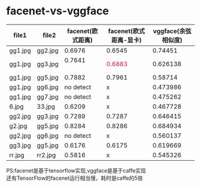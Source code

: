 # facenet-vs-vggface
|file1    |   file2 | facenet(欧式距离) |  facenet(欧式距离-显卡)  | vggface(余弦相似度)  |     
| ------  | ------- | ---------------  | --------------------   | --------------- |  
|gg1.jpg  |gg2.jpg  |0.6976           |0.6545 |0.74451 |      
|gg1.jpg  |gg3.jpg  |0.7641           |<font color=#DC143C> 0.6883 </font> |0.626138|    
|gg1.jpg  |gg5.jpg  |0.7882           |0.7961  |0.58714 |    
|gg1.jpg  |gg6.jpg  |no detect        |   x     |0.473986|     
|gg1.jpg  |gg7.jpg  |no detect        |   x     |0.475262|     
|6.jpg    |33.jpg   |0.6209           |  x|0.467728|     
|gg2.jpg  |gg3.jpg  |0.7289           |0.7287  |0.646415|     
|g2.jpg   |gg5.jpg  |0.8284           |0.8286  |0.684934|     
|gg2.jpg  |gg6.jpg  |no detect        | x |0.560137|      
|gg3.jpg  |gg5.jpg  |0.6176           | 0.6175 |0.619669|      
|rr.jpg   |rr2.jpg  |0.5816           |  x|0.545326|   

PS:facenet是基于tensorflow实现,vggface是基于caffe实现   
还有TensorFlow的facenet运行相当慢，耗时是caffe的5倍
